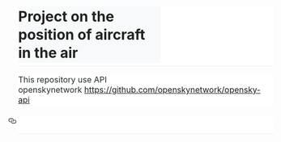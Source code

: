 <html><head></head>
<body>
<h1 style="box-sizing: border-box; margin-right: 0px; margin-bottom: 16px; margin-left: 0px; line-height: 1.25; padding-bottom: 0.3em; border-bottom-width: 1px; border-bottom-style: solid; border-bottom-color: rgb(234, 236, 239); font-variant-ligatures: normal; orphans: 2; widows: 2; background-color: rgb(255, 255, 255); margin-top: 0px !important;"><pre class="tw-data-text tw-text-large tw-ta" data-placeholder="Перевод" id="tw-target-text" dir="ltr" style="unicode-bidi: isolate; line-height: 36px; background-color: rgb(248, 249, 250); border: none; padding: 2px 0.14em 2px 0px; position: relative; margin-top: -2px; margin-bottom: -2px; resize: none; overflow: hidden; width: 277px; overflow-wrap: break-word; font-variant-ligatures: normal;"><font color="#222222" face="-apple-system, BlinkMacSystemFont, Segoe UI, Helvetica, Arial, sans-serif, Apple Color Emoji, Segoe UI Emoji"><span style="caret-color: rgb(34, 34, 34); font-size: 28px; white-space: pre-wrap;">Project on the position of aircraft in the air</span></font></pre></h1>
<p style="box-sizing: border-box; margin-top: 0px; margin-bottom: 16px; color: rgb(36, 41, 46); font-family: -apple-system, BlinkMacSystemFont, &quot;Segoe UI&quot;, Helvetica, Arial, sans-serif, &quot;Apple Color Emoji&quot;, &quot;Segoe UI Emoji&quot;; font-size: 16px; font-variant-ligatures: normal; orphans: 2; widows: 2; background-color: rgb(255, 255, 255);">This repository use API openskynetwork&nbsp;<a href="http://docs.python-requests.org/" style="background-color: transparent;">https://github.com/openskynetwork/opensky-api</a>&nbsp;&nbsp;</p>
<h2 style="box-sizing: border-box; margin-top: 24px; margin-bottom: 16px; line-height: 1.25; padding-bottom: 0.3em; border-bottom-width: 1px; border-bottom-style: solid; border-bottom-color: rgb(234, 236, 239); color: rgb(36, 41, 46); font-family: -apple-system, BlinkMacSystemFont, &quot;Segoe UI&quot;, Helvetica, Arial, sans-serif, &quot;Apple Color Emoji&quot;, &quot;Segoe UI Emoji&quot;; font-variant-ligatures: normal; orphans: 2; widows: 2; background-color: rgb(255, 255, 255);"><a id="user-content-python-api" class="anchor" aria-hidden="true" href="https://github.com/openskynetwork/opensky-api/blob/master/README.md#python-api" style="box-sizing: border-box; background-color: initial; color: rgb(3, 102, 214); text-decoration: none; float: left; padding-right: 4px; margin-left: -20px; line-height: 1;"><svg class="octicon octicon-link" viewBox="0 0 16 16" version="1.1" width="16" height="16" aria-hidden="true"><path fill-rule="evenodd" d="M4 9h1v1H4c-1.5 0-3-1.69-3-3.5S2.55 3 4 3h4c1.45 0 3 1.69 3 3.5 0 1.41-.91 2.72-2 3.25V8.59c.58-.45 1-1.27 1-2.09C10 5.22 8.98 4 8 4H4c-.98 0-2 1.22-2 2.5S3 9 4 9zm9-3h-1v1h1c1 0 2 1.22 2 2.5S13.98 12 13 12H9c-.98 0-2-1.22-2-2.5 0-.83.42-1.64 1-2.09V6.25c-1.09.53-2 1.84-2 3.25C6 11.31 7.55 13 9 13h4c1.45 0 3-1.69 3-3.5S14.5 6 13 6z"></path></svg></a><br></h2></body></html>

